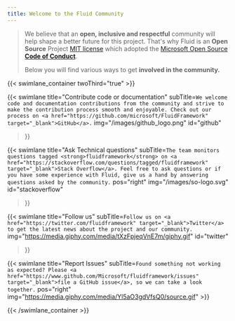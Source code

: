 ```yaml
---
title: Welcome to the Fluid Community
---
```


<div class="row">
<div class="col-md-6 col-md-push-3 text-primary">
<blockquote>
<p>We believe that an <strong>open, inclusive and respectful</strong> community will help shape a better future for this project. That's why Fluid is an <strong>Open Source</strong> Project <a href="https://github.com/microsoft/FluidFramework/blob/master/LICENSE.txt" target="_blank">MIT license</a> which adopted the <a href="https://opensource.microsoft.com/codeofconduct/" target="_blank">Microsoft Open Source <strong>Code of Conduct</strong></a>.
</p>
<p>Below you will find various ways to get <strong>involved in the community.</strong></p>
</blockquote>
</div>
</div>


{{< swimlane_container twoThird="true" >}}

{{< swimlane
  title="Contribute code or documentation"
  subTitle=`We welcome code and documentation contributions from the community and strive to make the contribution process smooth and enjoyable. Check out our process on <a href="https://github.com/microsoft/FluidFramework" target="_blank">GitHub</a>.`
  img="/images/github_logo.png"
  id="github"
>}}

{{< swimlane
  title="Ask Technical questions"
  subTitle=`The team monitors questions tagged <strong>fluidframework</strong> on <a href="https://stackoverflow.com/questions/tagged/fluidframework" target="_blank">Stack Overflow</a>. Feel free to ask questions or if you have some experience with Fluid, give us a hand by answering questions asked by the community.`
  pos="right"
  img="/images/so-logo.svg"
  id="stackoverflow"
>}}

{{< swimlane title="Follow us"
  subTitle=`Follow us on <a href="https://twitter.com/fluidframework" target="_blank">Twitter</a> to get the latest news about the project and our community.`
  img="https://media.giphy.com/media/tXzFpjeqVnE7m/giphy.gif"
  id="twitter"
>}}

{{< swimlane
  title="Report Issues"
  subTitle=`Found something not working as expected? Please <a href="https://www.github.com/Microsoft/fluidframework/issues" target="_blank">file a GitHub issue</a>, so we can take a look together.`
  pos="right"
  img="https://media.giphy.com/media/Yl5aO3gdVfsQ0/source.gif" >}}

{{< /swimlane_container >}}
